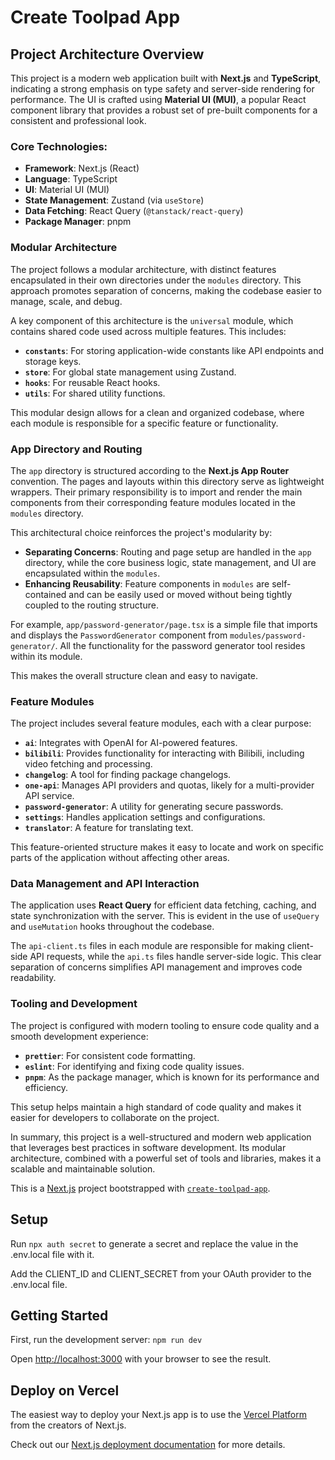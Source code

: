 # Create Toolpad App

## Project Architecture Overview

This project is a modern web application built with **Next.js** and **TypeScript**, indicating a strong emphasis on type safety and server-side rendering for performance. The UI is crafted using **Material UI (MUI)**, a popular React component library that provides a robust set of pre-built components for a consistent and professional look.

### Core Technologies:
-   **Framework**: Next.js (React)
-   **Language**: TypeScript
-   **UI**: Material UI (MUI)
-   **State Management**: Zustand (via `useStore`)
-   **Data Fetching**: React Query (`@tanstack/react-query`)
-   **Package Manager**: pnpm

### Modular Architecture

The project follows a modular architecture, with distinct features encapsulated in their own directories under the `modules` directory. This approach promotes separation of concerns, making the codebase easier to manage, scale, and debug.

A key component of this architecture is the `universal` module, which contains shared code used across multiple features. This includes:
-   **`constants`**: For storing application-wide constants like API endpoints and storage keys.
-   **`store`**: For global state management using Zustand.
-   **`hooks`**: For reusable React hooks.
-   **`utils`**: For shared utility functions.

This modular design allows for a clean and organized codebase, where each module is responsible for a specific feature or functionality.

### App Directory and Routing

The `app` directory is structured according to the **Next.js App Router** convention. The pages and layouts within this directory serve as lightweight wrappers. Their primary responsibility is to import and render the main components from their corresponding feature modules located in the `modules` directory.

This architectural choice reinforces the project's modularity by:
-   **Separating Concerns**: Routing and page setup are handled in the `app` directory, while the core business logic, state management, and UI are encapsulated within the `modules`.
-   **Enhancing Reusability**: Feature components in `modules` are self-contained and can be easily used or moved without being tightly coupled to the routing structure.

For example, `app/password-generator/page.tsx` is a simple file that imports and displays the `PasswordGenerator` component from `modules/password-generator/`. All the functionality for the password generator tool resides within its module.

This makes the overall structure clean and easy to navigate.

### Feature Modules

The project includes several feature modules, each with a clear purpose:

-   **`ai`**: Integrates with OpenAI for AI-powered features.
-   **`bilibili`**: Provides functionality for interacting with Bilibili, including video fetching and processing.
-   **`changelog`**: A tool for finding package changelogs.
-   **`one-api`**: Manages API providers and quotas, likely for a multi-provider API service.
-   **`password-generator`**: A utility for generating secure passwords.
-   **`settings`**: Handles application settings and configurations.
-   **`translator`**: A feature for translating text.

This feature-oriented structure makes it easy to locate and work on specific parts of the application without affecting other areas.

### Data Management and API Interaction

The application uses **React Query** for efficient data fetching, caching, and state synchronization with the server. This is evident in the use of `useQuery` and `useMutation` hooks throughout the codebase.

The `api-client.ts` files in each module are responsible for making client-side API requests, while the `api.ts` files handle server-side logic. This clear separation of concerns simplifies API management and improves code readability.

### Tooling and Development

The project is configured with modern tooling to ensure code quality and a smooth development experience:
-   **`prettier`**: For consistent code formatting.
-   **`eslint`**: For identifying and fixing code quality issues.
-   **`pnpm`**: As the package manager, which is known for its performance and efficiency.

This setup helps maintain a high standard of code quality and makes it easier for developers to collaborate on the project.

In summary, this project is a well-structured and modern web application that leverages best practices in software development. Its modular architecture, combined with a powerful set of tools and libraries, makes it a scalable and maintainable solution.


This is a [Next.js](https://nextjs.org/) project bootstrapped with [`create-toolpad-app`](https://github.com/vercel/next.js/tree/canary/packages/create-next-app).

## Setup

Run `npx auth secret` to generate a secret and replace the value in the .env.local file with it.

Add the CLIENT_ID and CLIENT_SECRET from your OAuth provider to the .env.local file.

## Getting Started

First, run the development server: `npm run dev`

Open [http://localhost:3000](http://localhost:3000) with your browser to see the result.

## Deploy on Vercel

The easiest way to deploy your Next.js app is to use the [Vercel Platform](https://vercel.com/new?utm_medium=default-template&filter=next.js&utm_source=create-next-app&utm_campaign=create-next-app-readme) from the creators of Next.js.

Check out our [Next.js deployment documentation](https://nextjs.org/docs/deployment) for more details.
